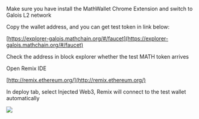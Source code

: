Make sure you have install the MathWallet Chrome Extension and switch to Galois L2 network

Copy the wallet address, and you can get test token in link below:

[https://explorer-galois.mathchain.org/#/faucet](https://explorer-galois.mathchain.org/#/faucet)

Check the address in block explorer whether the test MATH token arrives

Open Remix IDE

[http://remix.ethereum.org/](http://remix.ethereum.org/)

In deploy tab, select Injected Web3, Remix will connect to the test wallet automatically

![](http://qiniu.eth.fm/2020-11-06-16046496450239.jpg)

